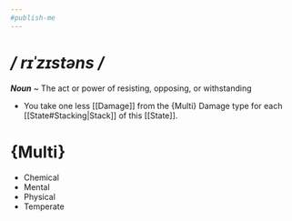 ```yaml
---
#publish-me
---
```

# */ rɪˈzɪstəns /*
***Noun*** ~ The act or power of resisting, opposing, or withstanding

- You take one less [[Damage]] from the {Multi} Damage type for each [[State#Stacking|Stack]] of this [[State]].
# {Multi}
- Chemical
- Mental
- Physical
- Temperate